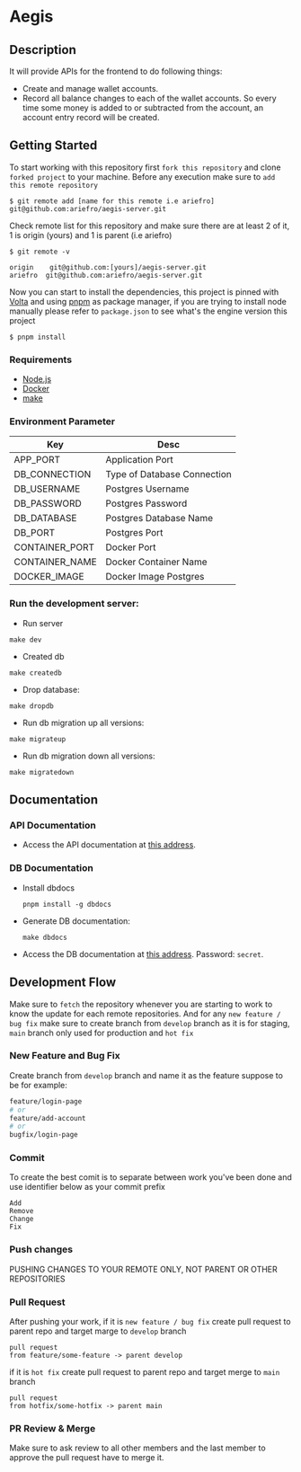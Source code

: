# Aegis

## Description

It will provide APIs for the frontend to do following things:

- Create and manage wallet accounts.
- Record all balance changes to each of the wallet accounts. So every time some money is added to or subtracted from the account, an account entry record will be created.

## Getting Started

To start working with this repository first `fork this repository` and clone `forked project` to your machine. Before any execution make sure to `add this remote repository`

```
$ git remote add [name for this remote i.e ariefro] git@github.com:ariefro/aegis-server.git
```

Check remote list for this repository and make sure there are at least 2 of it, 1 is origin (yours) and 1 is parent (i.e ariefro)

```
$ git remote -v
```

```
origin    git@github.com:[yours]/aegis-server.git
ariefro  git@github.com:ariefro/aegis-server.git
```

Now you can start to install the dependencies, this project is pinned with [Volta](https://volta.sh/) and using [pnpm](https://pnpm.io/) as package manager, if you are trying to install node manually please refer to `package.json` to see what's the engine version this project

```
$ pnpm install
```

### Requirements

- [Node.js](https://nodejs.org/en/)
- [Docker](https://www.docker.com/products/docker-desktop/)
- [make](https://linuxhint.com/install-make-ubuntu/)

### Environment Parameter

| Key            | Desc                        |
| -------------- | --------------------------- |
| APP_PORT       | Application Port            |
| DB_CONNECTION  | Type of Database Connection |
| DB_USERNAME    | Postgres Username           |
| DB_PASSWORD    | Postgres Password           |
| DB_DATABASE    | Postgres Database Name      |
| DB_PORT        | Postgres Port               |
| CONTAINER_PORT | Docker Port                 |
| CONTAINER_NAME | Docker Container Name       |
| DOCKER_IMAGE   | Docker Image Postgres       |

### Run the development server:

- Run server

```
make dev
```

- Created db

```
make createdb
```

- Drop database:

```
make dropdb
```

- Run db migration up all versions:

```
make migrateup
```

- Run db migration down all versions:

```
make migratedown
```

## Documentation

### API Documentation

- Access the API documentation at [this address](https://documenter.getpostman.com/view/16991559/2s8YekREej).

### DB Documentation

- Install dbdocs

  ```
  pnpm install -g dbdocs
  ```

- Generate DB documentation:

  ```
  make dbdocs
  ```

- Access the DB documentation at [this address](https://dbdocs.io/ariefromadhon/aegis). Password: `secret`.

## Development Flow

Make sure to `fetch` the repository whenever you are starting to work to know the update for each remote repositories. And for any `new feature / bug fix` make sure to create branch from `develop` branch as it is for staging, `main` branch only used for production and `hot fix`

### New Feature and Bug Fix

Create branch from `develop` branch and name it as the feature suppose to be for example:

```bash
feature/login-page
# or
feature/add-account
# or
bugfix/login-page
```

### Commit

To create the best comit is to separate between work you've been done and use identifier below as your commit prefix

```
Add
Remove
Change
Fix
```

### Push changes

PUSHING CHANGES TO YOUR REMOTE ONLY, NOT PARENT OR OTHER REPOSITORIES

### Pull Request

After pushing your work, if it is `new feature / bug fix` create pull request to parent repo and target marge to `develop` branch

```
pull request
from feature/some-feature -> parent develop
```

if it is `hot fix` create pull request to parent repo and target merge to `main` branch

```
pull request
from hotfix/some-hotfix -> parent main
```

### PR Review & Merge

Make sure to ask review to all other members and the last member to approve the pull request have to merge it.
